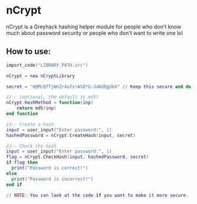 # nCrypt
nCrypt is a Greyhack hashing helper module for people who don't know much about password security or people who don't want to write one lol

## How to use:
```lua
import_code("LIBRARY_PATH.src")

nCrypt = new nCryptLibrary

secret = "H@McQfTjWnZr4u7x!A%D*G-JaNdRgUkX" // Keep this secure and do not share (https://www.allkeysgenerator.com/Random/Security-Encryption-Key-Generator.aspx)

//-- (optional, the default is md5)
nCrypt.HashMethod = function(inp)
    return md5(inp)
end function

//-- Create a hash
input = user_input("Enter password:", 1)
hashedPassword = nCrypt.CreateHash(input, secret)

//-- Check the hash
input = user_input("Enter password:", 1)
flag = nCrypt.CheckHash(input, hashedPassword, secret)
if flag then
  print("Password is correct!")
else
  print("Password is incorrect!")
end if

// NOTE: You can look at the code if you want to make it more secure.
```
